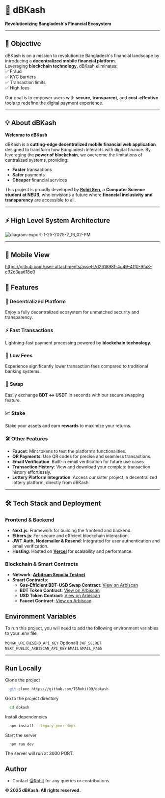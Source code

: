# 🌟 **dBKash**  
**Revolutionizing Bangladesh's Financial Ecosystem**  

---

## 🚀 **Objective**  
dBKash is on a mission to revolutionize Bangladesh's financial landscape by introducing a **decentralized mobile financial platform**.  
Leveraging **blockchain technology**, dBKash eliminates:  
✅ Fraud  
✅ KYC barriers  
✅ Transaction limits  
✅ High fees  

Our goal is to empower users with **secure**, **transparent**, and **cost-effective** tools to redefine the digital payment experience.

---

## 💡 **About dBKash**  
**Welcome to dBKash**  

dBKash is a **cutting-edge decentralized mobile financial web application** designed to transform how Bangladesh interacts with digital finance. By leveraging the **power of blockchain**, we overcome the limitations of centralized systems, providing:  
- **Faster** transactions  
- **Safer** payments  
- **Cheaper** financial services  

This project is proudly developed by [**Rohit Sen**](https://github.com/TSRohit99), a **Computer Science student at NEUB**, who envisions a future where **financial inclusivity and transparency** are accessible to all.

---

## ⚡ **High Level System Architecture**
![diagram-export-1-25-2025-2_16_02-PM](https://github.com/user-attachments/assets/17604cee-0e5c-4e51-ae0e-a7e533d59386)

---

## 📲 **Mobile View**

https://github.com/user-attachments/assets/d261898f-4c49-41f0-9fa8-c92c3aad18e0




## 🌟 **Features**  

### 🔐 **Decentralized Platform**  
Enjoy a fully decentralized ecosystem for unmatched security and transparency.  

### ⚡ **Fast Transactions**  
Lightning-fast payment processing powered by **blockchain technology**.  

### 💸 **Low Fees**  
Experience significantly lower transaction fees compared to traditional banking systems.  

### 🔄 **Swap**  
Easily exchange **BDT ↔️ USDT** in seconds with our secure swapping feature.  

### 📈 **Stake**  
Stake your assets and earn **rewards** to maximize your returns.  

### 🛠 **Other Features**  
- **Faucet**: Mint tokens to test the platform’s functionalities.  
- **QR Payments**: Use QR codes for precise and seamless transactions.  
- **Email Verification**: Built-in email verification for future use cases.  
- **Transaction History**: View and download your complete transaction history effortlessly.  
- **Lottery Platform Integration**: Access our sister project, a decentralized lottery platform, directly from dBKash.  

---

## 🛠️ **Tech Stack and Deployment**  

### **Frontend & Backend**  
- **Next.js**: Framework for building the frontend and backend.  
- **Ethers.js**: For secure and efficient blockchain interaction.  
- **JWT Auth, Nodemailer & Resend**: Integrated for user authentication and email verification.  
- **Hosting**: Hosted on [**Vercel**](https://vercel.com) for scalability and performance.  

### **Blockchain & Smart Contracts**  
- **Network**: [**Arbitrum Sepolia Testnet**](https://chainlist.org/chain/421614)  
- **Smart Contracts**:  
  - **Gas-Efficient BDT-USD Swap Contract**: [View on Arbiscan](https://sepolia.arbiscan.io/address/0xc943f3591d171c69bc7ec77e3a20dd43bd428f6e#code)  
  - **BDT Token Contract**: [View on Arbiscan](https://sepolia.arbiscan.io/token/0xf327e19106f172ee87fb65896acfc0757069ba3a#code)  
  - **USD Token Contract**: [View on Arbiscan](https://sepolia.arbiscan.io/token/0x127490e895cc21eac9e247eef157021db78f9061#code)  
  - **Faucet Contract**: [View on Arbiscan](https://sepolia.arbiscan.io/address/0x20588de1c6dae2f4e00ebfef8bc66d6dc6aa4693)  


## Environment Variables

To run this project, you will need to add the following environment variables to your .env file


`MONGO_URI`
(`RESEND_API_KEY` Optional)
`JWT_SECRET`
`NEXT_PUBLIC_ARBISCAN_API_KEY`
`EMAIL`
`EMAIL_PASS`

---
## Run Locally

Clone the project

```bash
  git clone https://github.com/TSRohit99/dbkash
```

Go to the project directory

```bash
  cd dbkash
```

Install dependencies

```bash
  npm install --legacy-peer-deps
```

Start the server

```bash
  npm run dev
```

The server will run at 3000 PORT.


## Author

- Contact [@Rohit](https://tsrohit99.github.io) for any queries or contributions. 

**© 2025 dBKash. All rights reserved.**  
